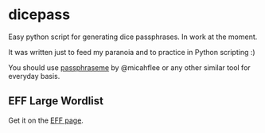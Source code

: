 # dicepass
Easy python script for generating dice passphrases. In work at the moment.

It was written just to feed my paranoia and to practice in Python scripting :)

You should use [passphraseme](https://github.com/micahflee/passphraseme) by @micahflee or any other similar tool for everyday basis.

## EFF Large Wordlist

Get it on the [EFF page](https://www.eff.org/ru/deeplinks/2016/07/new-wordlists-random-passphrases).
